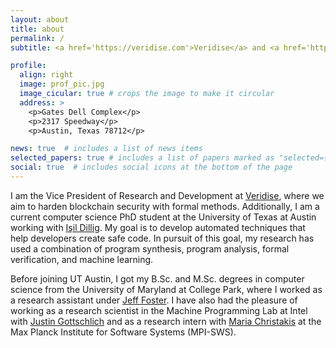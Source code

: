 ```yaml
---
layout: about
title: about
permalink: /
subtitle: <a href='https://veridise.com'>Veridise</a> and <a href='https://www.cs.utexas.edu/'>University of Texas at Austin</a>

profile:
  align: right
  image: prof_pic.jpg
  image_cicular: true # crops the image to make it circular
  address: >
    <p>Gates Dell Complex</p>
    <p>2317 Speedway</p>
    <p>Austin, Texas 78712</p>

news: true  # includes a list of news items
selected_papers: true # includes a list of papers marked as "selected={true}"
social: true  # includes social icons at the bottom of the page
---
```


I am the Vice President of Research and Development at [Veridise](https://veridise.com), where we aim to harden blockchain security with formal methods. Additionally, I am a current computer science PhD student at the University of Texas at Austin working with [Işil Dillig](https://www.cs.utexas.edu/~isil/). My goal is to develop automated techniques that help developers create safe code. In pursuit of this goal, my research has used a combination of program synthesis, program analysis, formal verification, and machine learning.

Before joining UT Austin, I got my B.Sc. and M.Sc. degrees in computer science from the University of Maryland at College Park, where I worked as a research assistant under [Jeff Foster](https://www.cs.tufts.edu/~jfoster/). I have also had the pleasure of working as a research scientist in the Machine Programming Lab at Intel with [Justin Gottschlich](https://sites.google.com/view/gottschlich) and as a research intern with [Maria Christakis](https://mariachris.github.io/) at the Max Planck Institute for Software Systems (MPI-SWS).
